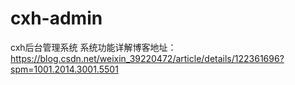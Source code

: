 # cxh-admin
cxh后台管理系统
系统功能详解博客地址：https://blog.csdn.net/weixin_39220472/article/details/122361696?spm=1001.2014.3001.5501
